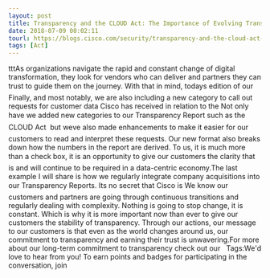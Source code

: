 ```yaml
---
layout: post
title: Transparency and the CLOUD Act: The Importance of Evolving Transparency Reports
date: 2018-07-09 00:02:11
tourl: https://blogs.cisco.com/security/transparency-and-the-cloud-act-the-importance-of-evolving-transparency-reports
tags: [Act]
---
```

tttAs organizations navigate the rapid and constant change of digital transformation, they look for vendors who can deliver and partners they can trust to guide them on the journey. With that in mind, todays edition of our Finally, and most notably, we are also including a new category to call out requests for customer data Cisco has received in relation to the Not only have we added new categories to our Transparency Report such as the CLOUD Act  but weve also made enhancements to make it easier for our customers to read and interpret these requests. Our new format also breaks down how the numbers in the report are derived. To us, it is much more than a check box, it is an opportunity to give our customers the clarity that is and will continue to be required in a data-centric economy.The last example I will share is how we regularly integrate company acquisitions into our Transparency Reports. Its no secret that Cisco is We know our customers and partners are going through continuous transitions and regularly dealing with complexity. Nothing is going to stop change, it is constant. Which is why it is more important now than ever to give our customers the stability of transparency. Through our actions, our message to our customers is that even as the world changes around us, our commitment to transparency and earning their trust is unwavering.For more about our long-term commitment to transparency check out our   Tags:We'd love to hear from you! To earn points and badges for participating in the conversation, join 